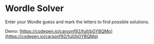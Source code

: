 # Wordle Solver

Enter your Wordle guess and mark the letters to find possible solutions.

Demo: [https://codepen.io/carsonf92/full/bGYBQMq](https://codepen.io/carsonf92/full/bGYBQMq)
